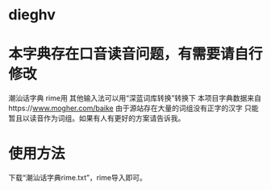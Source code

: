 # dieghv
# 本字典存在口音读音问题，有需要请自行修改
潮汕话字典 rime用 其他输入法可以用“深蓝词库转换”转换下
本项目字典数据来自https://www.mogher.com/baike
由于源站存在大量的词组没有正字的汉字 只能暂且以读音作为词组。如果有人有更好的方案请告诉我。
# 使用方法
下载“潮汕话字典rime.txt”，rime导入即可。
